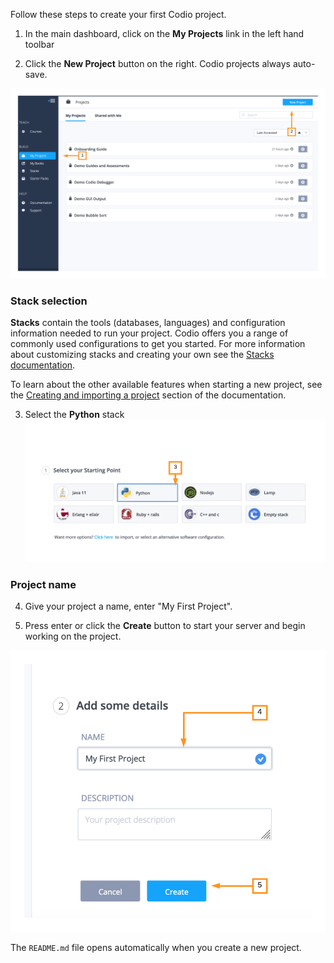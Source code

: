 Follow these steps to create your first Codio project. 

1. In the main dashboard, click on the **My Projects** link in the left hand toolbar 

2. Click the **New Project** button on the right. Codio projects always auto-save.

![.guides/img/newProject](.guides/img/newProject.png)



### Stack selection
**Stacks** contain the tools (databases, languages) and configuration information needed to run your project. Codio offers you a range of commonly used configurations to get you started. For more information about customizing stacks and creating your own see the [Stacks documentation](https://docs.codio.com/project/stacks/).


To learn about the other available features when starting a new project, see the [Creating and importing a project](https://docs.codio.com/project/projects/#creating-and-importing-a-project) section of the documentation.

3. Select the **Python** stack
![.guides/img/startPython](.guides/img/startPython.png)


### Project name
 
4. Give your project a name, enter "My First Project".

5. Press enter or click the **Create** button to start your server and begin working on the project.

![](.guides/img/nameProject.png)

The `README.md` file opens automatically when you create a new project.
